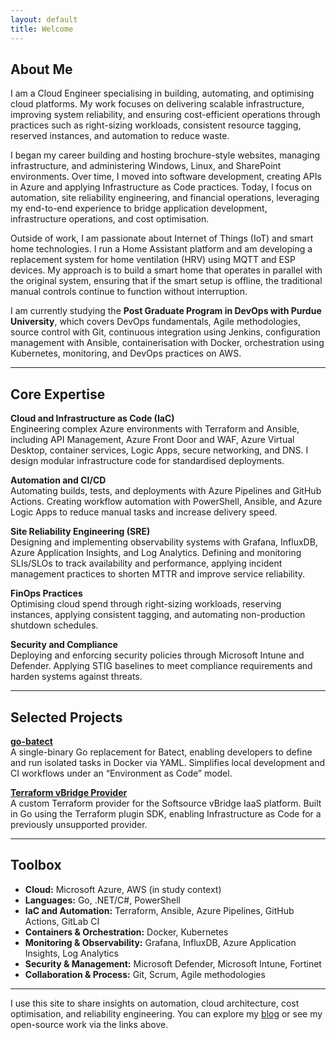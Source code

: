 ```yaml
---
layout: default
title: Welcome
---
```


## About Me

I am a Cloud Engineer specialising in building, automating, and optimising cloud platforms. My work focuses on delivering scalable infrastructure, improving system reliability, and ensuring cost-efficient operations through practices such as right-sizing workloads, consistent resource tagging, reserved instances, and automation to reduce waste.

I began my career building and hosting brochure-style websites, managing infrastructure, and administering Windows, Linux, and SharePoint environments. Over time, I moved into software development, creating APIs in Azure and applying Infrastructure as Code practices. Today, I focus on automation, site reliability engineering, and financial operations, leveraging my end-to-end experience to bridge application development, infrastructure operations, and cost optimisation.

Outside of work, I am passionate about Internet of Things (IoT) and smart home technologies. I run a Home Assistant platform and am developing a replacement system for home ventilation (HRV) using MQTT and ESP devices. My approach is to build a smart home that operates in parallel with the original system, ensuring that if the smart setup is offline, the traditional manual controls continue to function without interruption.

I am currently studying the **Post Graduate Program in DevOps with Purdue University**, which covers DevOps fundamentals, Agile methodologies, source control with Git, continuous integration using Jenkins, configuration management with Ansible, containerisation with Docker, orchestration using Kubernetes, monitoring, and DevOps practices on AWS.

---

## Core Expertise

**Cloud and Infrastructure as Code (IaC)**  
Engineering complex Azure environments with Terraform and Ansible, including API Management, Azure Front Door and WAF, Azure Virtual Desktop, container services, Logic Apps, secure networking, and DNS. I design modular infrastructure code for standardised deployments.

**Automation and CI/CD**  
Automating builds, tests, and deployments with Azure Pipelines and GitHub Actions. Creating workflow automation with PowerShell, Ansible, and Azure Logic Apps to reduce manual tasks and increase delivery speed.

**Site Reliability Engineering (SRE)**  
Designing and implementing observability systems with Grafana, InfluxDB, Azure Application Insights, and Log Analytics. Defining and monitoring SLIs/SLOs to track availability and performance, applying incident management practices to shorten MTTR and improve service reliability.

**FinOps Practices**  
Optimising cloud spend through right-sizing workloads, reserving instances, applying consistent tagging, and automating non-production shutdown schedules.

**Security and Compliance**  
Deploying and enforcing security policies through Microsoft Intune and Defender. Applying STIG baselines to meet compliance requirements and harden systems against threats.

---

## Selected Projects

**[go-batect](https://github.com/durankeeley/go-batect)**  
A single-binary Go replacement for Batect, enabling developers to define and run isolated tasks in Docker via YAML. Simplifies local development and CI workflows under an “Environment as Code” model.

**[Terraform vBridge Provider](https://registry.terraform.io/providers/durankeeley-org/vbridge/latest)**  
A custom Terraform provider for the Softsource vBridge IaaS platform. Built in Go using the Terraform plugin SDK, enabling Infrastructure as Code for a previously unsupported provider.

---

## Toolbox

- **Cloud:** Microsoft Azure, AWS (in study context)  
- **Languages:** Go, .NET/C#, PowerShell  
- **IaC and Automation:** Terraform, Ansible, Azure Pipelines, GitHub Actions, GitLab CI  
- **Containers & Orchestration:** Docker, Kubernetes  
- **Monitoring & Observability:** Grafana, InfluxDB, Azure Application Insights, Log Analytics  
- **Security & Management:** Microsoft Defender, Microsoft Intune, Fortinet  
- **Collaboration & Process:** Git, Scrum, Agile methodologies

---

I use this site to share insights on automation, cloud architecture, cost optimisation, and reliability engineering. You can explore my [blog](/blog/) or see my open-source work via the links above.
